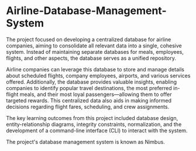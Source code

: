 # Airline-Database-Management-System

The project focused on developing a centralized database for airline companies, aiming to consolidate all relevant data into a single, cohesive system. Instead of maintaining separate databases for meals, employees, flights, and other aspects, the database serves as a unified repository.

Airline companies can leverage this database to store and manage details about scheduled flights, company employees, airports, and various services offered. Additionally, the database provides valuable insights, enabling companies to identify popular travel destinations, the most preferred in-flight meals, and their most loyal passengers—allowing them to offer targeted rewards. This centralized data also aids in making informed decisions regarding flight fares, scheduling, and crew assignments.

The key learning outcomes from this project included database design, entity-relationship diagrams, integrity constraints, normalization, and the development of a command-line interface (CLI) to interact with the system.

The project's database management system is known as Nimbus.

